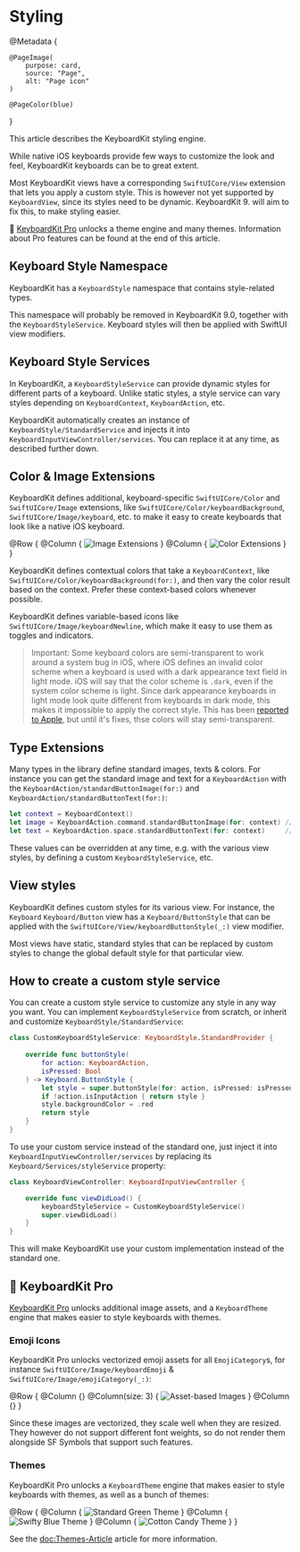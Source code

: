 # Styling

@Metadata {

    @PageImage(
        purpose: card,
        source: "Page",
        alt: "Page icon"
    )

    @PageColor(blue)
}

This article describes the KeyboardKit styling engine.

While native iOS keyboards provide few ways to customize the look and feel, KeyboardKit keyboards can be to great extent.

Most KeyboardKit views have a corresponding ``SwiftUICore/View`` extension that lets you apply a custom style. This is however not yet supported by ``KeyboardView``, since its styles need to be dynamic. KeyboardKit 9. will aim to fix this, to make styling easier.

👑 [KeyboardKit Pro][Pro] unlocks a theme engine and many themes. Information about Pro features can be found at the end of this article.



## Keyboard Style Namespace

KeyboardKit has a ``KeyboardStyle`` namespace that contains style-related types.

This namespace will probably be removed in KeyboardKit 9.0, together with the ``KeyboardStyleService``. Keyboard styles will then be applied with SwiftUI view modifiers.



## Keyboard Style Services

In KeyboardKit, a ``KeyboardStyleService`` can provide dynamic styles for different parts of a keyboard. Unlike static styles, a style service can vary styles depending on ``KeyboardContext``, ``KeyboardAction``, etc.

KeyboardKit automatically creates an instance of ``KeyboardStyle/StandardService`` and injects it into ``KeyboardInputViewController/services``. You can replace it at any time, as described further down.



## Color & Image Extensions 

KeyboardKit defines additional, keyboard-specific ``SwiftUICore/Color`` and ``SwiftUICore/Image`` extensions, like ``SwiftUICore/Color/keyboardBackground``, ``SwiftUICore/Image/keyboard``, etc. to make it easy to create keyboards that look like a native iOS keyboard.

@Row {
    @Column {
        ![Image Extensions](styling-images)
    }
    @Column {
        ![Color Extensions](styling-colors)
    }
}

KeyboardKit defines contextual colors that take a ``KeyboardContext``, like ``SwiftUICore/Color/keyboardBackground(for:)``, and then vary the color result based on the context. Prefer these context-based colors whenever possible.

KeyboardKit defines variable-based icons like ``SwiftUICore/Image/keyboardNewline``, which make it easy to use them as toggles and indicators.

> Important: Some keyboard colors are semi-transparent to work around a system bug in iOS, where iOS defines an invalid color scheme when a keyboard is used with a dark appearance text field in light mode. iOS will say that the color scheme is `.dark`, even if the system color scheme is light. Since dark appearance keyboards in light mode look quite different from keyboards in dark mode, this makes it impossible to apply the correct style. This has been [reported to Apple][Bug], but until it's fixes, thse colors will stay semi-transparent.

[Bug]: https://github.com/KeyboardKit/KeyboardKit/issues/305



## Type Extensions

Many types in the library define standard images, texts & colors. For instance you can get the standard image and text for a ``KeyboardAction`` with the ``KeyboardAction/standardButtonImage(for:)`` and ``KeyboardAction/standardButtonText(for:)``:

```swift
let context = KeyboardContext()
let image = KeyboardAction.command.standardButtonImage(for: context) // Command icon
let text = KeyboardAction.space.standardButtonText(for: context)     // KKL10n.space
```

These values can be overridden at any time, e.g. with the various view styles, by defining a custom ``KeyboardStyleService``, etc.



## View styles

KeyboardKit defines custom styles for its various view. For instance, the ``Keyboard`` ``Keyboard/Button`` view has a ``Keyboard/ButtonStyle`` that can be applied with the ``SwiftUICore/View/keyboardButtonStyle(_:)`` view modifier.

Most views have static, standard styles that can be replaced by custom styles to change the global default style for that particular view. 



## How to create a custom style service

You can create a custom style service to customize any style in any way you want. You can implement ``KeyboardStyleService`` from scratch, or inherit and customize ``KeyboardStyle/StandardService``:

```swift
class CustomKeyboardStyleService: KeyboardStyle.StandardProvider {
    
    override func buttonStyle(
        for action: KeyboardAction,
        isPressed: Bool
    ) -> Keyboard.ButtonStyle {
        let style = super.buttonStyle(for: action, isPressed: isPressed)
        if !action.isInputAction { return style }
        style.backgroundColor = .red
        return style
    }
}
```

To use your custom service instead of the standard one, just inject it into ``KeyboardInputViewController/services`` by replacing its ``Keyboard/Services/styleService`` property:

```swift
class KeyboardViewController: KeyboardInputViewController {

    override func viewDidLoad() {
        keyboardStyleService = CustomKeyboardStyleService()
        super.viewDidLoad()
    }
}
```

This will make KeyboardKit use your custom implementation instead of the standard one.



## 👑 KeyboardKit Pro

[KeyboardKit Pro][Pro] unlocks additional image assets, and a ``KeyboardTheme`` engine that makes easier to style keyboards with themes.

[Pro]: https://github.com/KeyboardKit/KeyboardKitPro


### Emoji Icons

KeyboardKit Pro unlocks vectorized emoji assets for all ``EmojiCategory``s, for instance ``SwiftUICore/Image/keyboardEmoji`` & ``SwiftUICore/Image/emojiCategory(_:)``:

@Row {
    @Column {}
    @Column(size: 3) {
        ![Asset-based Images](images-emojis)
    }
    @Column {}
}

Since these images are vectorized, they scale well when they are resized. They however do not support different font weights, so do not render them alongside SF Symbols that support such features.

### Themes

KeyboardKit Pro unlocks a ``KeyboardTheme`` engine that makes easier to style keyboards with themes, as well as a bunch of themes:

@Row {
    @Column { ![Standard Green Theme](standard-green) }
    @Column { ![Swifty Blue Theme](swifty-blue) }
    @Column { ![Cotton Candy Theme](candyshop-cottoncandy) }
}

See the <doc:Themes-Article> article for more information.
